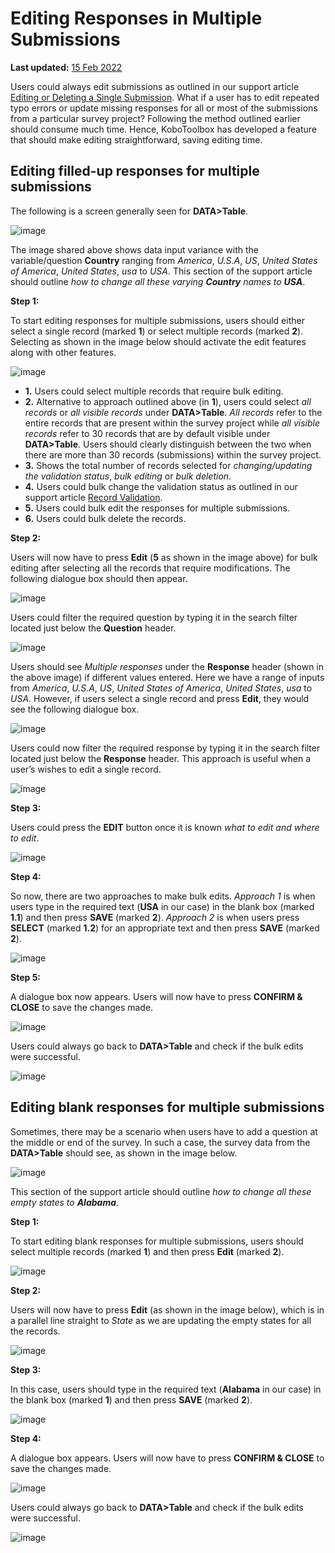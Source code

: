# Editing Responses in Multiple Submissions

**Last updated:**
<a href="https://github.com/kobotoolbox/docs/blob/511ea4cb3c698a4b45e7c2b4efd1af4e356e811f/source/howto_edit_multiple_submissions.md" class="reference">15
Feb 2022</a>

Users could always edit submissions as outlined in our support article
[Editing or Deleting a Single Submission](howto_edit_single_submissions.md).
What if a user has to edit repeated typo errors or update missing responses for
all or most of the submissions from a particular survey project? Following the
method outlined earlier should consume much time. Hence, KoboToolbox has
developed a feature that should make editing straightforward, saving editing
time.

## Editing filled-up responses for multiple submissions

The following is a screen generally seen for **DATA>Table**.

![image](/images/howto_edit_multiple_submissions/edit_multiple_1.png)

The image shared above shows data input variance with the variable/question
**Country** ranging from _America_, _U.S.A_, _US_, _United States of America_,
_United States_, _usa_ to _USA_. This section of the support article should
outline _how to change all these varying **Country** names to **USA**_.

**Step 1:**

To start editing responses for multiple submissions, users should either select
a single record (marked **1**) or select multiple records (marked **2**).
Selecting as shown in the image below should activate the edit features along
with other features.

![image](/images/howto_edit_multiple_submissions/edit_multiple_2.png)

-   **1.** Users could select multiple records that require bulk editing.
-   **2.** Alternative to approach outlined above (in **1**), users could select
    _all records_ or _all visible records_ under **DATA>Table**. _All records_
    refer to the entire records that are present within the survey project while
    _all visible records_ refer to 30 records that are by default visible under
    **DATA>Table**. Users should clearly distinguish between the two when there
    are more than 30 records (submissions) within the survey project.
-   **3.** Shows the total number of records selected for _changing/updating the
    validation status_, _bulk editing_ or _bulk deletion_.
-   **4.** Users could bulk change the validation status as outlined in our
    support article [Record Validation](record_validation.md).
-   **5.** Users could bulk edit the responses for multiple submissions.
-   **6.** Users could bulk delete the records.

**Step 2:**

Users will now have to press **Edit** (**5** as shown in the image above) for
bulk editing after selecting all the records that require modifications. The
following dialogue box should then appear.

![image](/images/howto_edit_multiple_submissions/edit_multiple_3.png)

Users could filter the required question by typing it in the search filter
located just below the **Question** header.

![image](/images/howto_edit_multiple_submissions/edit_multiple_4.png)

Users should see _Multiple responses_ under the **Response** header (shown in
the above image) if different values entered. Here we have a range of inputs
from _America_, _U.S.A_, _US_, _United States of America_, _United States_,
_usa_ to _USA_. However, if users select a single record and press **Edit**,
they would see the following dialogue box.

![image](/images/howto_edit_multiple_submissions/edit_multiple_5.png)

Users could now filter the required response by typing it in the search filter
located just below the **Response** header. This approach is useful when a
user’s wishes to edit a single record.

![image](/images/howto_edit_multiple_submissions/edit_multiple_6.png)

**Step 3:**

Users could press the **EDIT** button once it is known _what to edit and where
to edit_.

![image](/images/howto_edit_multiple_submissions/edit_multiple_7.png)

**Step 4:**

So now, there are two approaches to make bulk edits. _Approach 1_ is when users
type in the required text (**USA** in our case) in the blank box (marked
**1.1**) and then press **SAVE** (marked **2**). _Approach 2_ is when users
press **SELECT** (marked **1.2**) for an appropriate text and then press
**SAVE** (marked **2**).

![image](/images/howto_edit_multiple_submissions/edit_multiple_8.png)

**Step 5:**

A dialogue box now appears. Users will now have to press **CONFIRM & CLOSE** to
save the changes made.

![image](/images/howto_edit_multiple_submissions/edit_multiple_9.png)

Users could always go back to **DATA>Table** and check if the bulk edits were
successful.

![image](/images/howto_edit_multiple_submissions/edit_multiple_10.png)

## Editing blank responses for multiple submissions

Sometimes, there may be a scenario when users have to add a question at the
middle or end of the survey. In such a case, the survey data from the
**DATA>Table** should see, as shown in the image below.

![image](/images/howto_edit_multiple_submissions/edit_multiple_11.png)

This section of the support article should outline _how to change all these
empty states to **Alabama**_.

**Step 1:**

To start editing blank responses for multiple submissions, users should select
multiple records (marked **1**) and then press **Edit** (marked **2**).

![image](/images/howto_edit_multiple_submissions/edit_multiple_12.png)

**Step 2:**

Users will now have to press **Edit** (as shown in the image below), which is in
a parallel line straight to _State_ as we are updating the empty states for all
the records.

![image](/images/howto_edit_multiple_submissions/edit_multiple_13.png)

**Step 3:**

In this case, users should type in the required text (**Alabama** in our case)
in the blank box (marked **1**) and then press **SAVE** (marked **2**).

![image](/images/howto_edit_multiple_submissions/edit_multiple_14.png)

**Step 4:**

A dialogue box appears. Users will now have to press **CONFIRM & CLOSE** to save
the changes made.

![image](/images/howto_edit_multiple_submissions/edit_multiple_15.png)

Users could always go back to **DATA>Table** and check if the bulk edits were
successful.

![image](/images/howto_edit_multiple_submissions/edit_multiple_16.png)
